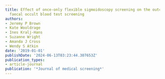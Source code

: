 ```yaml
---
title: Effect of once-only flexible sigmoidoscopy screening on the outcomes of subsequent
  faecal occult blood test screening
authors:
- Jeremy P Brown
- Kate Wooldrage
- Ines Kralj-Hans
- Suzanne Wright
- Amanda J Cross
- Wendy S Atkin
date: '2019-01-01'
publishDate: '2024-06-13T03:23:44.307653Z'
publication_types:
- article-journal
publication: '*Journal of medical screening*'
---
```

